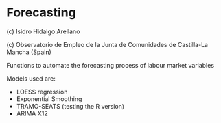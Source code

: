 Forecasting
==========
(c) Isidro Hidalgo Arellano

(c) Observatorio de Empleo de la Junta de Comunidades de Castilla-La Mancha (Spain)

Functions to automate the forecasting process of labour market variables

Models used are:
- LOESS regression
- Exponential Smoothing
- TRAMO-SEATS (testing the R version)
- ARIMA X12
